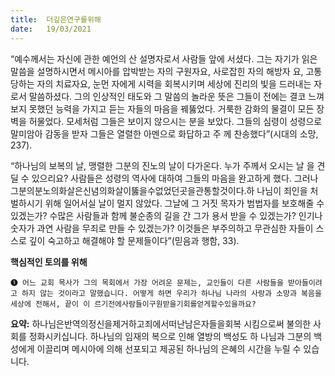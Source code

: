 ```yaml
---
title:  더깊은연구를위해
date:   19/03/2021
---
```


“예수께서는 자신에 관한 예언의 산 설명자로서 사람들 앞에 서셨다. 그는 자기가 읽은 말씀을 설명하시면서 메시아를 압박받는 자의 구원자요, 사로잡힌 자의 해방자 요, 고통당하는 자의 치료자요, 눈먼 자에게 시력을 회복시키며 세상에 진리의 빛을 드러내는 자로서 말씀하셨다. 그의 인상적인 태도와 그 말씀의 놀라운 뜻은 그들이 전에는 결코 느껴보지 못했던 능력을 가지고 듣는 자들의 마음을 꿰뚫었다. 거룩한 감화의 물결이 모든 장벽을 허물었다. 모세처럼 그들은 보이지 않으시는 분을 보았다. 그들의 심령이 성령으로 말미암아 감동을 받자 그들은 열렬한 아멘으로 화답하고 주 께 찬송했다”(시대의 소망, 237).

“하나님의 보복의 날, 맹렬한 그분의 진노의 날이 다가온다. 누가 주께서 오시는 날 을 견딜 수 있으리요? 사람들은 성령의 역사에 대하여 그들의 마음을 완고하게 했다. 그러나그분의분노의화살은신념의화살이뚫을수없었던곳을관통할것이다.하 나님이 죄인을 처벌하시기 위해 일어서실 날이 멀지 않았다. 그날에 그 거짓 목자가 범법자를 보호해줄 수 있겠는가? 수많은 사람들과 함께 불순종의 길을 간 그가 용서 받을 수 있겠는가? 인기나 숫자가 과연 사람을 무죄로 만들 수 있겠는가? 이것들은 부주의하고 무관심한 자들이 스스로 깊이 숙고하고 해결해야 할 문제들이다”(믿음과 행함, 33).

**핵심적인 토의를 위해**

`➊ 어느 교회 목사가 그의 목회에서 가장 어려운 문제는, 교인들이 다른 사람들을 받아들이려고 하지 않는 것이라고 말했습니다. 어떻게 하면 우리가 하나님 나라의 사랑과 소망과 복음을 세상에 전해서, 끝이 이 르기전에사람들이구원받을기회를얻게할수있을까요?`

**요약:** 하나님은반역의정신을제거하고죄에서떠난남은자들을회복 시킴으로써 불의한 사회를 정화시키십니다. 하나님의 임재의 복으로 인해 열방의 백성도 하 나님과 그분의 백성에게 이끌리며 메시아에 의해 선포되고 제공된 하나님의 은혜의 시간을 누릴 수 있습니다.